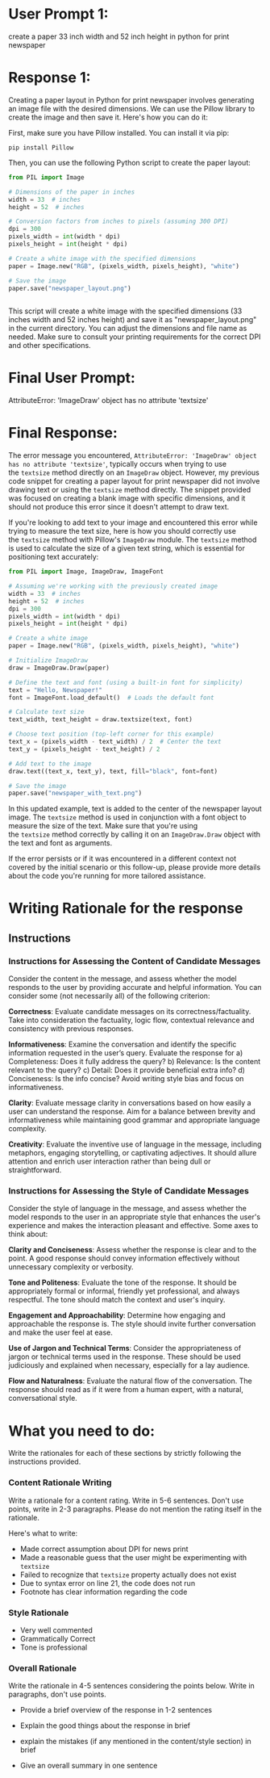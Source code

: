 # User Prompt 1:
create a paper 33 inch width and 52 inch height in python for print newspaper
# Response 1:
Creating a paper layout in Python for print newspaper involves generating an image file with the desired dimensions. We can use the Pillow library to create the image and then save it. Here's how you can do it:

First, make sure you have Pillow installed. You can install it via pip:
```shell
pip install Pillow

```
  Then, you can use the following Python script to create the paper layout:
```python
from PIL import Image

# Dimensions of the paper in inches
width = 33  # inches
height = 52  # inches

# Conversion factors from inches to pixels (assuming 300 DPI)
dpi = 300
pixels_width = int(width * dpi)
pixels_height = int(height * dpi)

# Create a white image with the specified dimensions
paper = Image.new("RGB", (pixels_width, pixels_height), "white")

# Save the image
paper.save("newspaper_layout.png")
  
```
This script will create a white image with the specified dimensions (33 inches width and 52 inches height) and save it as "newspaper_layout.png" in the current directory. You can adjust the dimensions and file name as needed. Make sure to consult your printing requirements for the correct DPI and other specifications.

# Final User Prompt:
AttributeError: 'ImageDraw' object has no attribute 'textsize'

# Final Response: 

The error message you encountered, `AttributeError: 'ImageDraw' object has no attribute 'textsize'`, typically occurs when trying to use the `textsize` method directly on an `ImageDraw` object. However, my previous code snippet for creating a paper layout for print newspaper did not involve drawing text or using the `textsize` method directly. The snippet provided was focused on creating a blank image with specific dimensions, and it should not produce this error since it doesn't attempt to draw text.

If you're looking to add text to your image and encountered this error while trying to measure the text size, here is how you should correctly use the `textsize` method with Pillow's `ImageDraw` module. The `textsize` method is used to calculate the size of a given text string, which is essential for positioning text accurately:

```python
from PIL import Image, ImageDraw, ImageFont

# Assuming we're working with the previously created image
width = 33  # inches
height = 52  # inches
dpi = 300
pixels_width = int(width * dpi)
pixels_height = int(height * dpi)

# Create a white image
paper = Image.new("RGB", (pixels_width, pixels_height), "white")

# Initialize ImageDraw
draw = ImageDraw.Draw(paper)

# Define the text and font (using a built-in font for simplicity)
text = "Hello, Newspaper!"
font = ImageFont.load_default()  # Loads the default font

# Calculate text size
text_width, text_height = draw.textsize(text, font)

# Choose text position (top-left corner for this example)
text_x = (pixels_width - text_width) / 2  # Center the text
text_y = (pixels_height - text_height) / 2

# Add text to the image
draw.text((text_x, text_y), text, fill="black", font=font)

# Save the image
paper.save("newspaper_with_text.png")


```
In this updated example, text is added to the center of the newspaper layout image. The `textsize` method is used in conjunction with a font object to measure the size of the text. Make sure that you're using the `textsize` method correctly by calling it on an `ImageDraw.Draw` object with the text and font as arguments.

If the error persists or if it was encountered in a different context not covered by the initial scenario or this follow-up, please provide more details about the code you're running for more tailored assistance.
# Writing Rationale for the response

  
  

## Instructions

### Instructions for Assessing the Content of Candidate Messages

Consider the content in the message, and assess whether the model responds to the user by providing accurate and helpful information. You can consider some (not necessarily all) of the following criterion:

**Correctness**: Evaluate candidate messages on its correctness/factuality. Take into consideration the factuality, logic flow, contextual relevance and consistency with previous responses.

**Informativeness**: Examine the conversation and identify the specific information requested in the user’s query. Evaluate the response for a) Completeness: Does it fully address the query? b) Relevance: Is the content relevant to the query? c) Detail: Does it provide beneficial extra info? d) Conciseness: Is the info concise? Avoid writing style bias and focus on informativeness.

**Clarity**: Evaluate message clarity in conversations based on how easily a user can understand the response. Aim for a balance between brevity and informativeness while maintaining good grammar and appropriate language complexity.

**Creativity**: Evaluate the inventive use of language in the message, including metaphors, engaging storytelling, or captivating adjectives. It should allure attention and enrich user interaction rather than being dull or straightforward.

  

### Instructions for Assessing the Style of Candidate Messages

  

Consider the style of language in the message, and assess whether the model responds to the user in an appropriate style that enhances the user's experience and makes the interaction pleasant and effective. Some axes to think about:

**Clarity and Conciseness**: Assess whether the response is clear and to the point. A good response should convey information effectively without unnecessary complexity or verbosity.

**Tone and Politeness**: Evaluate the tone of the response. It should be appropriately formal or informal, friendly yet professional, and always respectful. The tone should match the context and user's inquiry.

**Engagement and Approachability**: Determine how engaging and approachable the response is. The style should invite further conversation and make the user feel at ease.

**Use of Jargon and Technical Terms**: Consider the appropriateness of jargon or technical terms used in the response. These should be used judiciously and explained when necessary, especially for a lay audience.

**Flow and Naturalness**: Evaluate the natural flow of the conversation. The response should read as if it were from a human expert, with a natural, conversational style.

  

# What you need to do:

Write the rationales for each of these sections by strictly following the instructions provided.

  

### Content Rationale Writing

Write a rationale for a content rating. Write in 5-6 sentences. Don't use points, write in 2-3 paragraphs. Please do not mention the rating itself in the rationale.

Here's what to write:

- Made correct assumption about DPI for news print
- Made a reasonable guess that the user might be experimenting with `textsize`
- Failed to recognize that `textsize` property actually does not exist
- Due to syntax error on line 21, the code does not run
- Footnote has clear information regarding the code
### Style Rationale

- Very well commented
- Grammatically Correct
- Tone is professional

  

### Overall Rationale

Write the rationale in 4-5 sentences considering the points below. Write in paragraphs, don't use points.

- Provide a brief overview of the response in 1-2 sentences

- Explain the good things about the response in brief

- explain the mistakes (if any mentioned in the content/style section) in brief

- Give an overall summary in one sentence